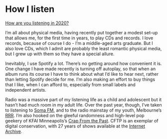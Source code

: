 # How I listen

[How are you listening in 2020?](https://disquiet.com/2020/02/22/how-we-listen/)

I’m all about physical media, having recently put together a modest set-up that allows me, for the first time in years, to play CDs and records. I love records, because of course I do - I’m a middle-aged arts graduate. But I also love CDs, which I admit are probably the least romantic physical media, but I grew up with them so they have a special allure. 

Inevitably, I use Spotify a lot. There’s no getting around how convenient it is. One change I have made recently is turning off autoplay, so that when an album runs its course I have to think about what I’d like to hear next, rather than letting Spotify decide for me. I’m also making an effort to buy things that I like, when I can afford to, especially from small labels and independent artists. 

Radio was a massive part of my listening life as a child and adolescent but it hasn’t had much room in my adult life. Over the past year, though, I’ve taken to listening to [Soma FM](https://somafm.com/), and to the radio mainstay of my youth, Melbourne’s [RRR](https://www.rrr.org.au/). I’m also hooked on the gleeful randomness and high-level pop geekery of KFAI Minneapolis’s [Crap From the Past](https://www.kfai.org/program/crapfromthepast/). CFTP is an exemplar of digital conservation, with 27 years of shows available at the [Internet Archive](https://archive.org/details/crapfromthepast).
